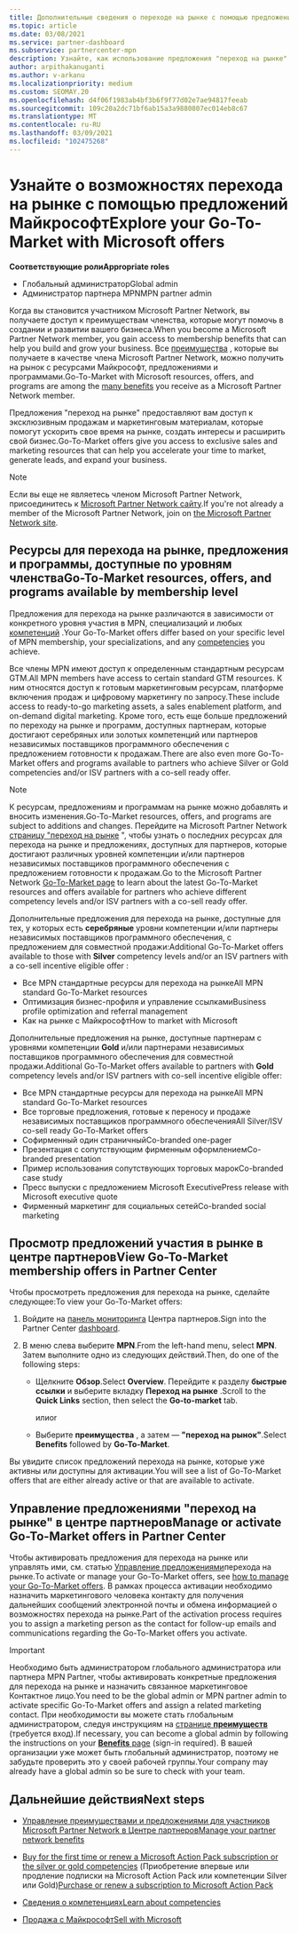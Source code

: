 ```yaml
---
title: Дополнительные сведения о переходе на рынке с помощью предложений Майкрософт
ms.topic: article
ms.date: 03/08/2021
ms.service: partner-dashboard
ms.subservice: partnercenter-mpn
description: Узнайте, как использование предложения "переход на рынке" с помощью предложений Майкрософт поможет ускорить работу на рынке, создать интересы и расширить свой бизнес.
author: arpithakanuganti
ms.author: v-arkanu
ms.localizationpriority: medium
ms.custom: SEOMAY.20
ms.openlocfilehash: d4f06f1983ab4bf3b6f9f77d02e7ae94817feeab
ms.sourcegitcommit: 109c20a2dc71bf6ab15a3a9880807ec014eb8c67
ms.translationtype: MT
ms.contentlocale: ru-RU
ms.lasthandoff: 03/09/2021
ms.locfileid: "102475268"
---
```

# <a name="explore-your-go-to-market-with-microsoft-offers"></a><span data-ttu-id="d83d9-103">Узнайте о возможностях перехода на рынке с помощью предложений Майкрософт</span><span class="sxs-lookup"><span data-stu-id="d83d9-103">Explore your Go-To-Market with Microsoft offers</span></span>

<span data-ttu-id="d83d9-104">**Соответствующие роли**</span><span class="sxs-lookup"><span data-stu-id="d83d9-104">**Appropriate roles**</span></span>

- <span data-ttu-id="d83d9-105">Глобальный администратор</span><span class="sxs-lookup"><span data-stu-id="d83d9-105">Global admin</span></span>
- <span data-ttu-id="d83d9-106">Администратор партнера MPN</span><span class="sxs-lookup"><span data-stu-id="d83d9-106">MPN partner admin</span></span>

<span data-ttu-id="d83d9-107">Когда вы становится участником Microsoft Partner Network, вы получаете доступ к преимуществам членства, которые могут помочь в создании и развитии вашего бизнеса.</span><span class="sxs-lookup"><span data-stu-id="d83d9-107">When you become a Microsoft Partner Network member, you gain access to membership benefits that can help you build and grow your business.</span></span> <span data-ttu-id="d83d9-108">Все [преимущества](https://partner.microsoft.com/manage-your-partner-network-benefits) , которые вы получаете в качестве члена Microsoft Partner Network, можно получить на рынок с ресурсами Майкрософт, предложениями и программами.</span><span class="sxs-lookup"><span data-stu-id="d83d9-108">Go-To-Market with Microsoft resources, offers, and programs are among the [many benefits](https://partner.microsoft.com/manage-your-partner-network-benefits) you receive as a Microsoft Partner Network member.</span></span>

<span data-ttu-id="d83d9-109">Предложения "переход на рынке" предоставляют вам доступ к эксклюзивным продажам и маркетинговым материалам, которые помогут ускорить свое время на рынке, создать интересы и расширить свой бизнес.</span><span class="sxs-lookup"><span data-stu-id="d83d9-109">Go-To-Market offers give you access to exclusive sales and marketing resources that can help you accelerate your time to market, generate leads, and expand your business.</span></span>

>[!NOTE]
><span data-ttu-id="d83d9-110">Если вы еще не являетесь членом Microsoft Partner Network, присоединитесь к [Microsoft Partner Network сайту](https://partner.microsoft.com/membership).</span><span class="sxs-lookup"><span data-stu-id="d83d9-110">If you're not already a member of the Microsoft Partner Network, join on [the Microsoft Partner Network site](https://partner.microsoft.com/membership).</span></span>

## <a name="go-to-market-resources-offers-and-programs-available-by-membership-level"></a><span data-ttu-id="d83d9-111">Ресурсы для перехода на рынке, предложения и программы, доступные по уровням членства</span><span class="sxs-lookup"><span data-stu-id="d83d9-111">Go-To-Market resources, offers, and programs available by membership level</span></span>

<span data-ttu-id="d83d9-112">Предложения для перехода на рынке различаются в зависимости от конкретного уровня участия в MPN, специализаций и любых [компетенций](learn-about-competencies.md) .</span><span class="sxs-lookup"><span data-stu-id="d83d9-112">Your Go-To-Market offers differ based on your specific level of MPN membership, your specializations, and any [competencies](learn-about-competencies.md) you achieve.</span></span>

<span data-ttu-id="d83d9-113">Все члены MPN имеют доступ к определенным стандартным ресурсам GTM.</span><span class="sxs-lookup"><span data-stu-id="d83d9-113">All MPN members have access to certain standard GTM resources.</span></span> <span data-ttu-id="d83d9-114">К ним относятся доступ к готовым маркетинговым ресурсам, платформе включения продаж и цифровому маркетингу по запросу.</span><span class="sxs-lookup"><span data-stu-id="d83d9-114">These include access to ready-to-go marketing assets, a sales enablement platform, and on-demand digital marketing.</span></span> <span data-ttu-id="d83d9-115">Кроме того, есть еще больше предложений по переходу на рынке и программ, доступных партнерам, которые достигают серебряных или золотых компетенций или партнеров независимых поставщиков программного обеспечения с предложением готовности к продажам.</span><span class="sxs-lookup"><span data-stu-id="d83d9-115">There are also even more Go-To-Market offers and programs available to partners who achieve Silver or Gold competencies and/or ISV partners with a co-sell ready offer.</span></span>

>[!NOTE]
><span data-ttu-id="d83d9-116">К ресурсам, предложениям и программам на рынке можно добавлять и вносить изменения.</span><span class="sxs-lookup"><span data-stu-id="d83d9-116">Go-To-Market resources, offers, and programs are subject to additions and changes.</span></span> <span data-ttu-id="d83d9-117">Перейдите на Microsoft Partner Network [страницу "переход на рынке](https://partner.microsoft.com/membership/go-to-market) ", чтобы узнать о последних ресурсах для перехода на рынке и предложениях, доступных для партнеров, которые достигают различных уровней компетенции и/или партнеров независимых поставщиков программного обеспечения с предложением готовности к продажам.</span><span class="sxs-lookup"><span data-stu-id="d83d9-117">Go to the Microsoft Partner Network [Go-To-Market page](https://partner.microsoft.com/membership/go-to-market) to learn about the latest Go-To-Market resources and offers available for partners who achieve different competency levels and/or ISV partners with a co-sell ready offer.</span></span>

<span data-ttu-id="d83d9-118">Дополнительные предложения для перехода на рынке, доступные для тех, у которых есть **серебряные** уровни компетенции и/или партнеры независимых поставщиков программного обеспечения, с предложением для совместной продажи:</span><span class="sxs-lookup"><span data-stu-id="d83d9-118">Additional Go-To-Market offers available to those with **Silver** competency levels and/or an ISV partners with a co-sell incentive eligible offer :</span></span>

- <span data-ttu-id="d83d9-119">Все MPN стандартные ресурсы для перехода на рынке</span><span class="sxs-lookup"><span data-stu-id="d83d9-119">All MPN standard Go-To-Market resources</span></span>
- <span data-ttu-id="d83d9-120">Оптимизация бизнес-профиля и управление ссылками</span><span class="sxs-lookup"><span data-stu-id="d83d9-120">Business profile optimization and referral management</span></span>
- <span data-ttu-id="d83d9-121">Как на рынке с Майкрософт</span><span class="sxs-lookup"><span data-stu-id="d83d9-121">How to market with Microsoft</span></span>

<span data-ttu-id="d83d9-122">Дополнительные предложения на рынке, доступные партнерам с уровнями компетенции **Gold** и/или партнерами независимых поставщиков программного обеспечения для совместной продажи.</span><span class="sxs-lookup"><span data-stu-id="d83d9-122">Additional Go-To-Market offers available to partners with **Gold** competency levels and/or ISV partners with co-sell incentive eligible offer:</span></span>

- <span data-ttu-id="d83d9-123">Все MPN стандартные ресурсы для перехода на рынке</span><span class="sxs-lookup"><span data-stu-id="d83d9-123">All MPN standard Go-To-Market resources</span></span>
- <span data-ttu-id="d83d9-124">Все торговые предложения, готовые к переносу и продаже независимых поставщиков программного обеспечения</span><span class="sxs-lookup"><span data-stu-id="d83d9-124">All Silver/ISV co-sell ready Go-To-Market offers</span></span>
- <span data-ttu-id="d83d9-125">Софирменный один страничный</span><span class="sxs-lookup"><span data-stu-id="d83d9-125">Co-branded one-pager</span></span>
- <span data-ttu-id="d83d9-126">Презентация с сопутствующим фирменным оформлением</span><span class="sxs-lookup"><span data-stu-id="d83d9-126">Co-branded presentation</span></span>
- <span data-ttu-id="d83d9-127">Пример использования сопутствующих торговых марок</span><span class="sxs-lookup"><span data-stu-id="d83d9-127">Co-branded case study</span></span>
- <span data-ttu-id="d83d9-128">Пресс выпуски с предложением Microsoft Executive</span><span class="sxs-lookup"><span data-stu-id="d83d9-128">Press release with Microsoft executive quote</span></span>
- <span data-ttu-id="d83d9-129">Фирменный маркетинг для социальных сетей</span><span class="sxs-lookup"><span data-stu-id="d83d9-129">Co-branded social marketing</span></span>

## <a name="view-go-to-market-membership-offers-in-partner-center"></a><span data-ttu-id="d83d9-130">Просмотр предложений участия в рынке в центре партнеров</span><span class="sxs-lookup"><span data-stu-id="d83d9-130">View Go-To-Market membership offers in Partner Center</span></span>

<span data-ttu-id="d83d9-131">Чтобы просмотреть предложения для перехода на рынке, сделайте следующее:</span><span class="sxs-lookup"><span data-stu-id="d83d9-131">To view your Go-To-Market offers:</span></span>

1. <span data-ttu-id="d83d9-132">Войдите на [панель мониторинга](https://partner.microsoft.com/dashboard) Центра партнеров.</span><span class="sxs-lookup"><span data-stu-id="d83d9-132">Sign into the Partner Center [dashboard](https://partner.microsoft.com/dashboard).</span></span>

2. <span data-ttu-id="d83d9-133">В меню слева выберите **MPN**.</span><span class="sxs-lookup"><span data-stu-id="d83d9-133">From the left-hand menu, select **MPN**.</span></span> <span data-ttu-id="d83d9-134">Затем выполните одно из следующих действий.</span><span class="sxs-lookup"><span data-stu-id="d83d9-134">Then, do one of the following steps:</span></span>

   - <span data-ttu-id="d83d9-135">Щелкните **Обзор**.</span><span class="sxs-lookup"><span data-stu-id="d83d9-135">Select **Overview**.</span></span> <span data-ttu-id="d83d9-136">Перейдите к разделу **быстрые ссылки** и выберите вкладку **Переход на рынке** .</span><span class="sxs-lookup"><span data-stu-id="d83d9-136">Scroll to the **Quick Links** section, then select the **Go-to-market** tab.</span></span>

     <span data-ttu-id="d83d9-137">или</span><span class="sxs-lookup"><span data-stu-id="d83d9-137">or</span></span>

   - <span data-ttu-id="d83d9-138">Выберите **преимущества** , а затем — **"переход на рынок"**.</span><span class="sxs-lookup"><span data-stu-id="d83d9-138">Select **Benefits** followed by **Go-To-Market**.</span></span>

<span data-ttu-id="d83d9-139">Вы увидите список предложений перехода на рынке, которые уже активны или доступны для активации.</span><span class="sxs-lookup"><span data-stu-id="d83d9-139">You will see a list of Go-To-Market offers that are either already active or that are available to activate.</span></span>

## <a name="manage-or-activate-go-to-market-offers-in-partner-center"></a><span data-ttu-id="d83d9-140">Управление предложениями "переход на рынке" в центре партнеров</span><span class="sxs-lookup"><span data-stu-id="d83d9-140">Manage or activate Go-To-Market offers in Partner Center</span></span>

<span data-ttu-id="d83d9-141">Чтобы активировать предложения для перехода на рынке или управлять ими, см. статью [Управление предложениями](manage-your-partner-network-benefits.md#manage-go-to-market-offers)перехода на рынке.</span><span class="sxs-lookup"><span data-stu-id="d83d9-141">To activate or manage your Go-To-Market offers, see [how to manage your Go-To-Market offers](manage-your-partner-network-benefits.md#manage-go-to-market-offers).</span></span> <span data-ttu-id="d83d9-142">В рамках процесса активации необходимо назначить маркетингового человека контакту для получения дальнейших сообщений электронной почты и обмена информацией о возможностях перехода на рынке.</span><span class="sxs-lookup"><span data-stu-id="d83d9-142">Part of the activation process requires you to assign a marketing person as the contact for follow-up emails and communications regarding the Go-To-Market offers you activate.</span></span>

>[!IMPORTANT]
><span data-ttu-id="d83d9-143">Необходимо быть администратором глобального администратора или партнера MPN Partner, чтобы активировать конкретные предложения для перехода на рынке и назначить связанное маркетинговое Контактное лицо.</span><span class="sxs-lookup"><span data-stu-id="d83d9-143">You need to be the global admin or MPN partner admin to activate specific Go-To-Market offers and assign a related marketing contact.</span></span> <span data-ttu-id="d83d9-144">При необходимости вы можете стать глобальным администратором, следуя инструкциям на [странице **преимуществ**](https://partnercenter.microsoft.com/pcv/partnership/benefits) (требуется вход).</span><span class="sxs-lookup"><span data-stu-id="d83d9-144">If necessary, you can become a global admin by following the instructions on your [**Benefits** page](https://partnercenter.microsoft.com/pcv/partnership/benefits) (sign-in required).</span></span> <span data-ttu-id="d83d9-145">В вашей организации уже может быть глобальный администратор, поэтому не забудьте проверить это у своей рабочей группы.</span><span class="sxs-lookup"><span data-stu-id="d83d9-145">Your company may already have a global admin so be sure to check with your team.</span></span>

## <a name="next-steps"></a><span data-ttu-id="d83d9-146">Дальнейшие действия</span><span class="sxs-lookup"><span data-stu-id="d83d9-146">Next steps</span></span>

- [<span data-ttu-id="d83d9-147">Управление преимуществами и предложениями для участников Microsoft Partner Network в Центре партнеров</span><span class="sxs-lookup"><span data-stu-id="d83d9-147">Manage your partner network benefits</span></span>](manage-your-partner-network-benefits.md)

- <span data-ttu-id="d83d9-148">[Buy for the first time or renew a Microsoft Action Pack subscription or the silver or gold competencies](mpn-get-action-pack.md) (Приобретение впервые или продление подписки на Microsoft Action Pack или компетенции Silver или Gold)</span><span class="sxs-lookup"><span data-stu-id="d83d9-148">[Purchase or renew a subscription to Microsoft Action Pack](mpn-get-action-pack.md)</span></span>

- [<span data-ttu-id="d83d9-149">Сведения о компетенциях</span><span class="sxs-lookup"><span data-stu-id="d83d9-149">Learn about competencies</span></span>](learn-about-competencies.md)

- [<span data-ttu-id="d83d9-150">Продажа с Майкрософт</span><span class="sxs-lookup"><span data-stu-id="d83d9-150">Sell with Microsoft</span></span>](https://partner.microsoft.com/membership/sell-with-microsoft)

